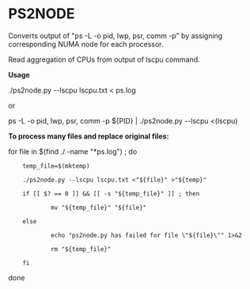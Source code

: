 # PS2NODE

Converts output of "ps -L -o pid, lwp, psr, comm -p" by assigning corresponding NUMA node for each processor.
        
Read aggregation of CPUs from output of lscpu command.

**Usage**

./ps2node.py --lscpu lscpu.txt < ps.log

or

ps -L -o pid, lwp, psr, comm -p ${PID} | ./ps2node.py --lscpu <(lscpu)


**To process many files and replace original files:**

for file in $(find ./ -name "*ps.log") ; do

        temp_file=$(mktemp)
  
        ./ps2node.py --lscpu lscpu.txt <"${file}" >"${temp}"
  
        if [[ $? == 0 ]] && [[ -s "${temp_file}" ]] ; then
  
                mv "${temp_file}" "${file}"
    
        else
  
                echo "ps2node.py has failed for file \"${file}\"" 1>&2
    
                rm "${temp_file}"
    
        fi  
  
done
